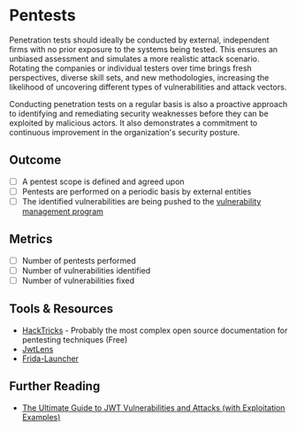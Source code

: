 # Pentests

Penetration tests should ideally be conducted by external, independent firms with no prior exposure to the systems being tested. This ensures an unbiased assessment and simulates a more realistic attack scenario. Rotating the companies or individual testers over time brings fresh perspectives, diverse skill sets, and new methodologies, increasing the likelihood of uncovering different types of vulnerabilities and attack vectors.

Conducting penetration tests on a regular basis is also a proactive approach to identifying and remediating security weaknesses before they can be exploited by malicious actors. It also demonstrates a commitment to continuous improvement in the organization's security posture.

## Outcome

- [ ] A pentest scope is defined and agreed upon
- [ ] Pentests are performed on a periodic basis by external entities
- [ ] The identified vulnerabilities are being pushed to the [vulnerability management program](../product-security/vulnerability-management-program.md)

## Metrics

- [ ] Number of pentests performed
- [ ] Number of vulnerabilities identified
- [ ] Number of vulnerabilities fixed

## Tools & Resources

- [HackTricks](https://book.hacktricks.wiki/en/index.html) - Probably the most complex open source documentation for pentesting techniques (Free)
- [JwtLens](https://jwtlens.netlify.app/)
- [Frida-Launcher](https://github.com/thecybersandeep/Frida-Launcher)

## Further Reading

- [The Ultimate Guide to JWT Vulnerabilities and Attacks (with Exploitation Examples)](https://pentesterlab.com/blog/jwt-vulnerabilities-attacks-guide)
